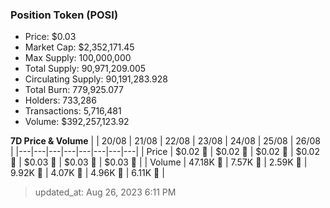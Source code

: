 
  ### Position Token (POSI)
  - Price: $0.03
  - Market Cap: $2,352,171.45
  - Max Supply: 100,000,000
  - Total Supply: 90,971,209.005
  - Circulating Supply: 90,191,283.928
  - Total Burn: 779,925.077
  - Holders: 733,286
  - Transactions: 5,716,481
  - Volume: $392,257,123.92

  **7D Price & Volume**
  | | 20&#x2F;08 | 21&#x2F;08 | 22&#x2F;08 | 23&#x2F;08 | 24&#x2F;08 | 25&#x2F;08 | 26&#x2F;08 |
  |---|---|---|---|---|---|---|---|
  | Price | $0.02 🚀 | $0.02 🔻 | $0.02 🚀 | $0.02 🚀 | $0.03 🚀 | $0.03 🚀 | $0.03 🚀 |
  | Volume | 47.18K 🚀 | 7.57K 🔻 | 2.59K 🔻 | 9.92K 🚀 | 4.07K 🔻 | 4.96K 🚀 | 6.11K 🚀 |

  > updated_at: Aug 26, 2023 6:11 PM
